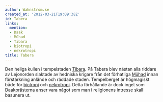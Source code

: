 ```yaml
---
author: Wahnstrom.se
created_at: '2012-03-21T19:09:38Z'
id: Tabera
links:
  mention:
  - Daak
  - Mûhad
  - Tibara
  - biotropi
  - nekrotropi
title: Tabera
---
```


Den heliga kullen i tempelstaden [Tibara]. På Tabera blev nästan alla riddare av Lejonorden slaktade
av hedniska krigare från det förhatliga [Mûhad] innan förstärkning anlände och räddade staden.
Tempelberget är högmagiskt både för [biotropi] och [nekrotropi]. Detta förhållande är dock inget som
[Daakprästerna] anser vara något som man i religionens intresse skall basunera ut.

  [Tibara]: Tibara
  [Mûhad]: Mûhad
  [biotropi]: biotropi
  [nekrotropi]: nekrotropi
  [Daakprästerna]: Daak